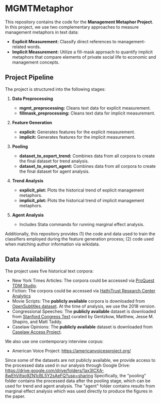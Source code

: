 # MGMTMetaphor

This repository contains the code for the **Management Metaphor Project**. In this project, we use two complementary approaches to measure management metaphors in text data:

- **Explicit Measurement:** Classify direct references to management-related words.
- **Implicit Measurement:** Utilize a fill-mask approach to quantify implicit metaphors that compare elements of private social life to economic and management concepts.

## Project Pipeline

The project is structured into the following stages:

1. **Data Preprocessing**
   - **mgmt_preprocessing:** Cleans text data for explicit measurement.
   - **fillmask_preprocessing:** Cleans text data for implicit measurement.

2. **Feature Generation**
   - **explicit:** Generates features for the explicit measurement.
   - **implicit:** Generates features for the implicit measurement.

3. **Pooling**
   - **dataset_to_export_trend:** Combines data from all corpora to create the final dataset for trend analysis.
   - **dataset_to_export_agent:** Combines data from all corpora to create the final dataset for agent analysis.

4. **Trend Analysis**
   - **explicit_plot:** Plots the historical trend of explicit management metaphors.
   - **implicit_plot:** Plots the historical trend of implicit management metaphors.

5. **Agent Analysis**
   - Includes Stata commands for running marginal effect analysis.

Additionally, this repository provides (1) the code and data used to train the classifiers employed during the feature generation process; (2) code used when matching author information via wikidata.

## Data Availability
The project uses five historical text corpora:
- New York Times Articles: The corpora could be accessed via [ProQuest TDM Studio](https://www.proquest.com/products-services/tdm-studio.html).
- Fiction: The corpora could be accessed via [HathiTrust Research Center Analytics](https://analytics.hathitrust.org/)
- Movie Scripts: The **publicly available** corpora is downloaded from [OpenSubtitles dataset](https://opus.nlpl.eu/OpenSubtitles/corpus/version/OpenSubtitles). At the time of analysis, we use the 2018 version.
- Congressional Speeches: The **publicly available** dataset is downloaded from [Stanford Congress Text](https://data.stanford.edu/congress_text) curated by Gentzkow, Matthew, Jesse M. Shapiro, and Matt Taddy.
- Caselaw Opinions: The **publicly available** dataset is downloaded from [Caselaw Access Project](https://case.law/).

We also use one contemporary interview corpus:
- American Voice Project: https://americanvoicesproject.org/

Since some of the datasets are not publicly available, we provide access to the processed data used in our analysis through Google Drive:
https://drive.google.com/drive/folders/1ax3ICXA-8wEhVifqo9ZN1cBL5Y2sAeFQ?usp=sharing
Specifically, the "pooling" folder contains the processed data after the pooling stage, which can be used for trend and agent analysis. The "agent" folder contains results from marginal effect analysis which was used directly to produce the figures in the paper.